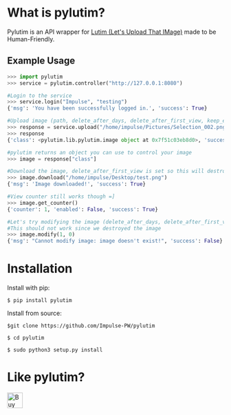 # What is pylutim?

Pylutim is an API wrapper for [Lutim (Let's Upload That IMage)](https://framagit.org/fiat-tux/hat-softwares/lutim) made to be Human-Friendly.

## Example Usage

```py
>>> import pylutim
>>> service = pylutim.controller("http://127.0.0.1:8080")

#Login to the service
>>> service.login("Impulse", "testing")
{'msg': 'You have been successfully logged in.', 'success': True}

#Upload image (path, delete_after_days, delete_after_first_view, keep_exif_tags, encrypt_image)
>>> response = service.upload("/home/impulse/Pictures/Selection_002.png", 1, 1, 0, 1)
>>> response
{'class': <pylutim.lib.pylutim.image object at 0x7f51c03eb8d0>, 'success': True}

#pylutim returns an object you can use to control your image
>>> image = response["class"]

#Download the image, delete_after_first_view is set so this will destroy the image
>>> image.download("/home/impulse/Desktop/test.png")
{'msg': 'Image downloaded!', 'success': True}

#View counter still works though =]
>>> image.get_counter()
{'counter': 1, 'enabled': False, 'success': True}

#Let's try modifying the image (delete_after_days, delete_after_first_view)
#This should not work since we destroyed the image
>>> image.modify(1, 0)
{'msg': "Cannot modify image: image doesn't exist!", 'success': False}
```

<b>Installation</b>
===================

Install with pip:
```
$ pip install pylutim
```

Install from source:
```
$git clone https://github.com/Impulse-PW/pylutim

$ cd pylutim

$ sudo python3 setup.py install
```

<b>Like pylutim?</b>
======================

<a href='https://ko-fi.com/M4M4LOV3' target='_blank'><img height='36' style='border:0px;height:36px;' src='https://az743702.vo.msecnd.net/cdn/kofi4.png?v=0' border='0' alt='Buy Me a Coffee at ko-fi.com' /></a>
